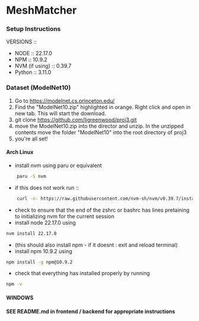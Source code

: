 # MeshMatcher

### Setup Instructions
VERSIONS ::
* NODE :: 22.17.0
* NPM :: 10.9.2
* NVM (if using) :: 0.39.7
* Python :: 3.11.0

### Dataset (ModelNet10)
1. Go to https://modelnet.cs.princeton.edu/
2. Find the "ModelNet10.zip" highlighted in orange. Right click and open in new tab. This will start the download.
3. git clone https://github.com/ljgreenwood/proj3.git
4. move the ModelNet10.zip into the director and unzip. In the unzipped contents move the folder "ModelNet10" into the root directory of proj3
5. you're all set!

#### Arch Linux
* install nvm using paru or equivalent
```bash
    paru -S nvm
```
* if this does not work run :: 
```zsh
    curl -o- https://raw.githubusercontent.com/nvm-sh/nvm/v0.39.7/install.sh | bash
```
* check to ensure that the end of the zshrc or bashrc has lines pretaining to initializing nvm for the current session
* install node 22.17.0 using 
```bash
nvm install 22.17.0
```
* (this should also install npm - if it doesnt : exit and reload terminal)
* install npm 10.9.2 using
```bash
npm install -g npm@10.9.2
```
* check that everything has installed properly by running
```bash
npm -v
```

#### WINDOWS






#### SEE README.md in frontend / backend for appropriate instructions